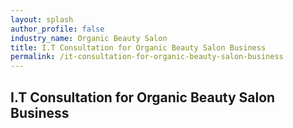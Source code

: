 ```yaml
---
layout: splash 
author_profile: false 
industry_name: Organic Beauty Salon
title: I.T Consultation for Organic Beauty Salon Business
permalink: /it-consultation-for-organic-beauty-salon-business
---
```


## I.T Consultation for Organic Beauty Salon Business